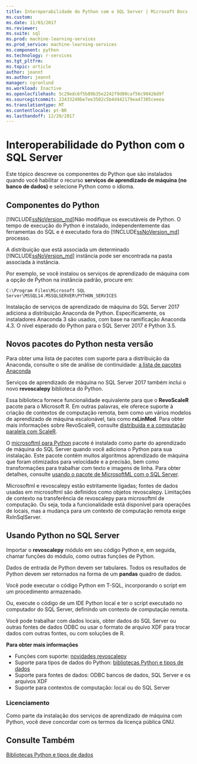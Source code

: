 ```yaml
---
title: Interoperabilidade do Python com o SQL Server | Microsoft Docs
ms.custom: 
ms.date: 11/03/2017
ms.reviewer: 
ms.suite: sql
ms.prod: machine-learning-services
ms.prod_service: machine-learning-services
ms.component: python
ms.technology: r-services
ms.tgt_pltfrm: 
ms.topic: article
author: jeannt
ms.author: jeannt
manager: cgronlund
ms.workload: Inactive
ms.openlocfilehash: 5c29edc6f5b89b35e2242f9d80caf56c90426d9f
ms.sourcegitcommit: 23433249be7ee3502c5b4d442179ea47305ceeea
ms.translationtype: MT
ms.contentlocale: pt-BR
ms.lasthandoff: 12/20/2017
---
```

# <a name="python-interoperability-with-sql-server"></a>Interoperabilidade do Python com o SQL Server

Este tópico descreve os componentes do Python que são instalados quando você habilitar o recurso **serviços de aprendizado de máquina (no banco de dados)** e selecione Python como o idioma.

## <a name="python-components"></a>Componentes do Python

[!INCLUDE[ssNoVersion_md](../../includes/ssnoversion-md.md)]Não modifique os executáveis de Python. O tempo de execução do Python é instalado, independentemente das ferramentas do SQL e é executado fora do [!INCLUDE[ssNoVersion_md](../../includes/ssnoversion-md.md)] processo.

A distribuição que está associada um determinado [!INCLUDE[ssNoVersion_md](../../includes/ssnoversion-md.md)] instância pode ser encontrada na pasta associada à instância.

Por exemplo, se você instalou os serviços de aprendizado de máquina com a opção de Python na instância padrão, procure em:

`C:\Program Files\Microsoft SQL Server\MSSQL14.MSSQLSERVER\PYTHON_SERVICES`

Instalação de serviços de aprendizado de máquina do SQL Server 2017 adiciona a distribuição Anaconda de Python. Especificamente, os instaladores Anaconda 3 são usados, com base na ramificação Anaconda 4.3. O nível esperado do Python para o SQL Server 2017 é Python 3.5.

## <a name="new-python-packages-in-this-release"></a>Novos pacotes do Python nesta versão

Para obter uma lista de pacotes com suporte para a distribuição da Anaconda, consulte o site de análise de continuidade: [a lista de pacotes Anaconda](https://docs.continuum.io/anaconda/pkg-docs)

Serviços de aprendizado de máquina no SQL Server 2017 também inclui o novo **revoscalepy** biblioteca do Python.

Essa biblioteca fornece funcionalidade equivalente para que o **RevoScaleR** pacote para o Microsoft R. Em outras palavras, ele oferece suporte à criação de contextos de computação remota, bem como um vários modelos de aprendizado de máquina escalonável, tais como **rxLinMod**. Para obter mais informações sobre RevoScaleR, consulte [distribuída e a computação paralela com ScaleR](https://msdn.microsoft.com/microsoft-r/scaler-distributed-computing).

O [microsoftml para Python](https://docs.microsoft.com/machine-learning-server/python-reference/microsoftml/microsoftml-package) pacote é instalado como parte do aprendizado de máquina do SQL Server quando você adiciona o Python para sua instalação. Este pacote contém muitos algoritmos aprendizado de máquina que foram otimizados para velocidade e a precisão, bem como transformações para trabalhar com texto e imagens de linha. Para obter detalhes, consulte [usando o pacote de MicrosoftML com o SQL Server](https://docs.microsoft.com/sql/advanced-analytics/using-the-microsoftml-package).

Microsoftml e revoscalepy estão estritamente ligadas; fontes de dados usadas em microsoftml são definidos como objetos revoscalepy. Limitações de contexto na transferência de revoscalepy para microsoftml de computação. Ou seja, toda a funcionalidade está disponível para operações de locais, mas a mudança para um contexto de computação remota exige RxInSqlServer.

## <a name="using-python-in-sql-server"></a>Usando Python no SQL Server

Importar o **revoscalepy** módulo em seu código Python e, em seguida, chamar funções do módulo, como outras funções de Python.

Dados de entrada de Python devem ser tabulares. Todos os resultados de Python devem ser retornados na forma de um **pandas** quadro de dados.

Você pode executar o código Python em T-SQL, incorporando o script em um procedimento armazenado.

Ou, execute o código de um IDE Python local e ter o script executado no computador do SQL Server, definindo um contexto de computação remota.

Você pode trabalhar com dados locais, obter dados do SQL Server ou outras fontes de dados ODBC ou usar o formato de arquivo XDF para trocar dados com outras fontes, ou com soluções de R.

**Para obter mais informações**

+ Funções com suporte: [novidades revoscalepy](what-is-revoscalepy.md) 
+ Suporte para tipos de dados do Python: [bibliotecas Python e tipos de dados](python-libraries-and-data-types.md)
+ Suporte para fontes de dados: ODBC bancos de dados, SQL Server e os arquivos XDF
+ Suporte para contextos de computação: local ou do SQL Server

### <a name="licensing"></a>Licenciamento

Como parte da instalação dos serviços de aprendizado de máquina com Python, você deve concordar com os termos da licença pública GNU.

## <a name="see-also"></a>Consulte Também

[Bibliotecas Python e tipos de dados](python-libraries-and-data-types.md)

